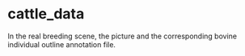 # cattle_data
In the real breeding scene, the picture and the corresponding bovine individual outline annotation file.
